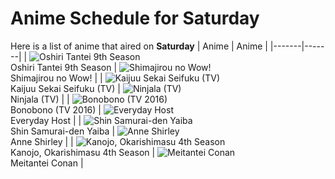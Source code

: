 # Anime Schedule for Saturday
Here is a list of anime that aired on **Saturday** 
| Anime | Anime |
|-------|-------|
| ![Oshiri Tantei 9th Season](https://cdn.myanimelist.net/images/anime/1128/149981.webp)<br>Oshiri Tantei 9th Season | ![Shimajirou no Wow!](https://cdn.myanimelist.net/images/anime/9/50737.webp)<br>Shimajirou no Wow! |
| ![Kaijuu Sekai Seifuku (TV)](https://cdn.myanimelist.net/images/anime/1582/150123.webp)<br>Kaijuu Sekai Seifuku (TV) | ![Ninjala (TV)](https://cdn.myanimelist.net/images/anime/1552/119871.webp)<br>Ninjala (TV) |
| ![Bonobono (TV 2016)](https://cdn.myanimelist.net/images/anime/1686/149949.webp)<br>Bonobono (TV 2016) | ![Everyday Host](https://cdn.myanimelist.net/images/anime/1793/150282.webp)<br>Everyday Host |
| ![Shin Samurai-den Yaiba](https://cdn.myanimelist.net/images/anime/1872/150755.webp)<br>Shin Samurai-den Yaiba | ![Anne Shirley](https://cdn.myanimelist.net/images/anime/1564/150049.webp)<br>Anne Shirley |
| ![Kanojo, Okarishimasu 4th Season](https://cdn.myanimelist.net/images/anime/1071/150808.webp)<br>Kanojo, Okarishimasu 4th Season | ![Meitantei Conan](https://cdn.myanimelist.net/images/anime/7/75199.webp)<br>Meitantei Conan |
